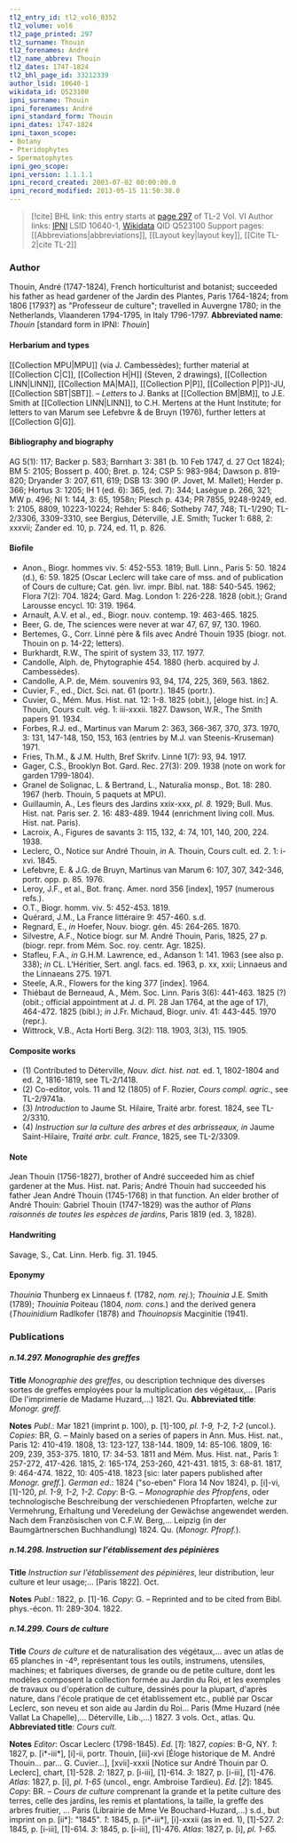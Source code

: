```yaml
---
tl2_entry_id: tl2_vol6_0352
tl2_volume: vol6
tl2_page_printed: 297
tl2_surname: Thouin
tl2_forenames: André
tl2_name_abbrev: Thouin
tl2_dates: 1747-1824
tl2_bhl_page_id: 33212339
author_lsid: 10640-1
wikidata_id: Q523100
ipni_surname: Thouin
ipni_forenames: André
ipni_standard_form: Thouin
ipni_dates: 1747-1824
ipni_taxon_scope: 
- Botany
- Pteridophytes
- Spermatophytes
ipni_geo_scope: 
ipni_version: 1.1.1.1
ipni_record_created: 2003-07-02 00:00:00.0
ipni_record_modified: 2013-05-15 11:50:38.0
---
```


> [!cite] BHL link: this entry starts at [page 297](https://www.biodiversitylibrary.org/page/33212339) of TL-2 Vol. VI
> Author links: [IPNI](https://www.ipni.org/a/10640-1) LSID 10640-1, [Wikidata](https://www.wikidata.org/wiki/Q523100) QID Q523100
> Support pages: [[Abbreviations|abbreviations]], [[Layout key|layout key]], [[Cite TL-2|cite TL-2]]

### Author

Thouin, André (1747-1824), French horticulturist and botanist; succeeded his father as head gardener of the Jardin des Plantes, Paris 1764-1824; from 1806 \[1793?\] as "Professeur de culture"; travelled in Auvergne 1780; in the Netherlands, Vlaanderen 1794-1795, in Italy 1796-1797. 
**Abbreviated name**: *Thouin* \[standard form in IPNI: *Thouin*\]

#### Herbarium and types

[[Collection MPU|MPU]] (via J. Cambessèdes); further material at [[Collection C|C]], [[Collection H|H]] (Steven, 2 drawings), [[Collection LINN|LINN]], [[Collection MA|MA]], [[Collection P|P]], [[Collection P|P]]-JU, [[Collection SBT|SBT]]. – *Letters* to J. Banks at [[Collection BM|BM]], to J.E. Smith at [[Collection LINN|LINN]], to C.H. Mertens at the Hunt Institute; for letters to van Marum see Lefebvre & de Bruyn (1976), further letters at [[Collection G|G]].

#### Bibliography and biography

AG 5(1): 117; Backer p. 583; Barnhart 3: 381 (b. 10 Feb 1747, d. 27 Oct 1824); BM 5: 2105; Bossert p. 400; Bret. p. 124; CSP 5: 983-984; Dawson p. 819-820; Dryander 3: 207, 611, 619; DSB 13: 390 (P. Jovet, M. Mallet); Herder p. 366; Hortus 3: 1205; IH 1 (ed. 6): 365, (ed. 7): 344; Lasègue p. 266, 321; MW p. 496; NI 1: 144, 3: 65, 1958n; Plesch p. 434; PR 7855, 9248-9249, ed. 1: 2105, 8809, 10223-10224; Rehder 5: 846; Sotheby 747, 748; TL-1/290; TL-2/3306, 3309-3310, see Bergius, Déterville, J.E. Smith; Tucker 1: 688, 2: xxxvii; Zander ed. 10, p. 724, ed. 11, p. 826.

#### Biofile

- Anon., Biogr. hommes viv. 5: 452-553. 1819; Bull. Linn., Paris 5: 50. 1824 (d.), 6: 59. 1825 (Oscar Leclerc will take care of mss. and of publication of Cours de culture; Cat. gén. livr. impr. Bibl. nat. 188: 540-545. 1962; Flora 7(2): 704. 1824; Gard. Mag. London 1: 226-228. 1828 (obit.); Grand Larousse encycl. 10: 319. 1964.
- Arnault, A.V. et al., ed., Biogr. nouv. contemp. 19: 463-465. 1825.
- Beer, G. de, The sciences were never at war 47, 67, 97, 130. 1960.
- Bertemes, G., Corr. Linné père & fils avec André Thouin 1935 (biogr. not. Thouin on p. 14-22; letters).
- Burkhardt, R.W., The spirit of system 33, 117. 1977.
- Candolle, Alph. de, Phytographie 454. 1880 (herb. acquired by J. Cambessèdes).
- Candolle, A.P. de, Mém. souvenirs 93, 94, 174, 225, 369, 563. 1862.
- Cuvier, F., ed., Dict. Sci. nat. 61 (portr.). 1845 (portr.).
- Cuvier, G., Mém. Mus. Hist. nat. 12: 1-8. 1825 (obit.), \[éloge hist. in:\] A. Thouin, Cours cult. vég. 1: iii-xxxii. 1827. Dawson, W.R., The Smith papers 91. 1934.
- Forbes, R.J. ed., Martinus van Marum 2: 363, 366-367, 370, 373. 1970, 3: 131, 147-148, 150, 153, 163 (entries by M.J. van Steenis-Kruseman) 1971.
- Fries, Th.M., & J.M. Hulth, Bref Skrifv. Linné 1(7): 93, 94. 1917.
- Gager, C.S., Brooklyn Bot. Gard. Rec. 27(3): 209. 1938 (note on work for garden 1799-1804).
- Granel de Solignac, L. & Bertrand, L., Naturalia monsp., Bot. 18: 280. 1967 (herb. Thouin, 5 paquets at MPU).
- Guillaumin, A., Les fleurs des Jardins xxix-xxx, *pl. 8.* 1929; Bull. Mus. Hist. nat. Paris ser. 2. 16: 483-489. 1944 (enrichment living coll. Mus. Hist. nat. Paris).
- Lacroix, A., Figures de savants 3: 115, 132, 4: 74, 101, 140, 200, 224. 1938.
- Leclerc, O., Notice sur André Thouin, *in* A. Thouin, Cours cult. ed. 2. 1: i-xvi. 1845.
- Lefebvre, E. & J.G. de Bruyn, Martinus van Marum 6: 107, 307, 342-346, portr. opp. p. 85. 1976.
- Leroy, J.F., et al., Bot. franç. Amer. nord 356 \[index\], 1957 (numerous refs.).
- O.T., Biogr. homm. viv. 5: 452-453. 1819.
- Quérard, J.M., La France littéraire 9: 457-460. s.d.
- Regnard, E., *in* Hoefer, Nouv. biogr. gén. 45: 264-265. 1870.
- Silvestre, A.F., Notice biogr. sur M. André Thouin, Paris, 1825, 27 p. (biogr. repr. from Mém. Soc. roy. centr. Agr. 1825).
- Stafleu, F.A., *in* G.H.M. Lawrence, ed., Adanson 1: 141. 1963 (see also p. 338); *in* CL. L'Héritier, Sert. angl. facs. ed. 1963, p. xx, xxii; Linnaeus and the Linnaeans 275. 1971.
- Steele, A.R., Flowers for the king 377 \[index\]. 1964.
- Thiébaut de Berneaud, A., Mém. Soc. Linn. Paris 3(6): 441-463. 1825 (?) (obit.; official appointment at J. d. Pl. 28 Jan 1764, at the age of 17), 464-472. 1825 (bibl.); *in* J.Fr. Michaud, Biogr. univ. 41: 443-445. 1970 (repr.).
- Wittrock, V.B., Acta Horti Berg. 3(2): 118. 1903, 3(3), 115. 1905.

#### Composite works

- (1) Contributed to Déterville, *Nouv. dict. hist. nat.* ed. 1, 1802-1804 and ed. 2, 1816-1819, see TL-2/1418.
- (2) Co-editor, vols. 11 and 12 (1805) of F. Rozier, *Cours compl. agric.*, see TL-2/9741a.
- (3) *Introduction* to Jaume St. Hilaire, Traité arbr. forest. 1824, see TL-2/3310.
- (4) *Instruction sur la culture des arbres et des arbrisseaux, in* Jaume Saint-Hilaire, *Traité arbr. cult. France*, 1825, see TL-2/3309.

#### Note

Jean Thouin (1756-1827), brother of André succeeded him as chief gardener at the Mus. Hist. nat. Paris; André Thouin had succeeded his father Jean André Thouin (1745-1768) in that function. An elder brother of André Thouin: Gabriel Thouin (1747-1829) was the author of *Plans raisonnés de toutes les espèces de jardins*, Paris 1819 (ed. 3, 1828).

#### Handwriting

Savage, S., Cat. Linn. Herb. fig. 31. 1945.

#### Eponymy

*Thouinia* Thunberg ex Linnaeus f. (1782, *nom. rej.*); *Thouinia* J.E. Smith (1789); *Thouinia* Poiteau (1804, *nom. cons.*) and the derived genera (*Thouinidium* Radlkofer (1878) and *Thouinopsis* Macginitie (1941).

### Publications

##### n.14.297. Monographie des greffes

**Title**
*Monographie des greffes*, ou description technique des diverses sortes de greffes employées pour la multiplication des végétaux,... \[Paris (De l'imprimerie de Madame Huzard,...) 1821. Qu.
**Abbreviated title**: *Monogr. greff.*

**Notes**
*Publ*.: Mar 1821 (imprint p. 100), p. \[1\]-100, *pl. 1-9, 1-2, 1-2* (uncol.). *Copies*: BR, G. – Mainly based on a series of papers in Ann. Mus. Hist. nat., Paris 12: 410-419. 1808, 13: 123-127, 138-144. 1809, 14: 85-106. 1809, 16: 209, 239, 353-375. 1810, 17: 34-53. 1811 and Mém. Mus. Hist. nat., Paris 1: 257-272, 417-426. 1815, 2: 165-174, 253-260, 421-431. 1815, 3: 68-81. 1817, 9: 464-474. 1822, 10: 405-418. 1823 \[sic: later papers published after *Monogr. greff.*\].
*German ed*.: 1824 ("so-eben" Flora 14 Nov 1824), p. \[i\]-vi, \[1\]-120, *pl. 1-9, 1-2, 1-2. Copy*: B-G. – *Monographie des Pfropfens*, oder technologische Beschreibung der verschiedenen Pfropfarten, welche zur Vermehrung, Erhaltung und Veredelung der Gewächse angewendet werden. Nach dem Französischen von C.F.W. Berg,... Leipzig (in der Baumgärtnerschen Buchhandlung) 1824. Qu. (*Monogr. Pfropf.*).

##### n.14.298. Instruction sur l'établissement des pépinières

**Title**
*Instruction sur l'établissement des pépinières*, leur distribution, leur culture et leur usage;... \[Paris 1822\]. Oct.

**Notes**
*Publ*.: 1822, p. \[1\]-16. *Copy*: G. – Reprinted and to be cited from Bibl. phys.-écon. 11: 289-304. 1822.

##### n.14.299. Cours de culture

**Title**
*Cours de culture* et de naturalisation des végétaux,... avec un atlas de 65 planches in -4º, représentant tous les outils, instrumens, utensiles, machines; et fabriques diverses, de grande ou de petite culture, dont les modèles composent la collection formée au Jardin du Roi, et les exemples de travaux ou d'opération de culture, dessinés pour la plupart, d'après nature, dans l'école pratique de cet établissement etc., publié par Oscar Leclerc, son neveu et son aide au Jardin du Roi... Paris (Mme Huzard (née Vallat La Chapelle),... Déterville, Lib.,...) 1827. 3 vols. Oct., atlas. Qu.
**Abbreviated title**: *Cours cult.*

**Notes**
*Editor*: Oscar Leclerc (1798-1845).
*Ed*. \[*1*\]: 1827, *copies*: B-G, NY.
*1*: 1827, p. \[i\*-iii\*\], \[i\]-ii, portr. Thouin, \[iii\]-xvi \[Éloge historique de M. André Thouin... par... G. Cuvier...\], \[xvii\]-xxxii \[Notice sur André Thouin par O. Leclerc\], chart, \[1\]-528.
*2*: 1827, p. \[i-iii\], \[1\]-614.
*3*: 1827, p. \[i-iii\], \[1\]-476.
*Atlas*: 1827, p. \[i\], *pl. 1-65* (uncol., engr. Ambroise Tardieu).
*Ed*. \[*2*\]: 1845. *Copy*: BR. – *Cours de culture* comprenant la grande et la petite culture des terres, celle des jardins, les remis et plantations, la taille, la greffe des arbres fruitier, ... Paris (Librairie de Mme Ve Bouchard-Huzard,...) s.d., but imprint on p. \[ii\*\]: "1845".
*1*: 1845, p. \[i\*-iii\*\], \[i\]-xxxii (as in ed. 1), \[1\]-527.
*2*: 1845, p. \[i-iii\], \[1\]-614.
*3*: 1845, p. \[i-iii\], \[1\]-476.
*Atlas*: 1827, p. \[i\], *pl. 1-65.*

